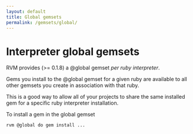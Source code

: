 ```yaml
---
layout: default
title: Global gemsets
permalink: /gemsets/global/
---
```


# Interpreter global gemsets

RVM provides (>= 0.1.8) a @global gemset *per ruby interpreter*.

Gems you install to the @global gemset for a given ruby are available to all
other gemsets you create in association with that ruby.

This is a good way to allow all of your projects to share the same installed gem
for a specific ruby interpreter installation.

To install a gem in the global gemset

```
rvm @global do gem install ...
```
